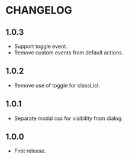 # CHANGELOG

## 1.0.3

* Support toggle event.
* Remove custom events from default actions.

## 1.0.2

* Remove use of toggle for classList.

## 1.0.1

* Separate modal css for visibility from dialog.

## 1.0.0

* First release.

